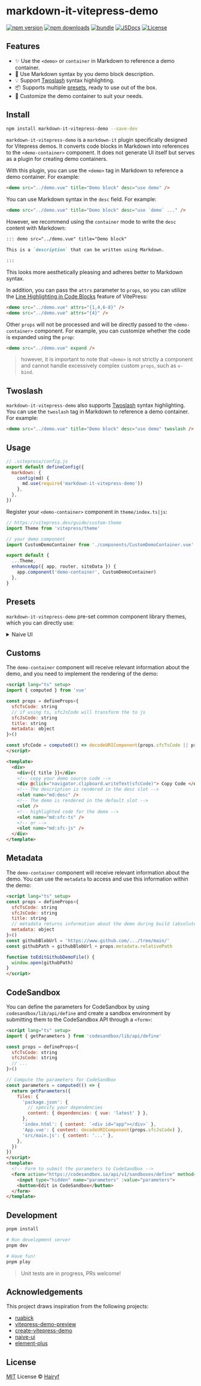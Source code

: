 # markdown-it-vitepress-demo

[![npm version][npm-version-src]][npm-version-href]
[![npm downloads][npm-downloads-src]][npm-downloads-href]
[![bundle][bundle-src]][bundle-href]
[![JSDocs][jsdocs-src]][jsdocs-href]
[![License][license-src]][license-href]

## Features

- ✨ Use the `<demo>` or `container` in Markdown to reference a demo container.
- 📝 Use Markdown syntax by you demo block description.
- 💡 Support [Twoslash](https://shiki.style/packages/vitepress) syntax highlighting.
- 📦️ Supports multiple [presets](#presets), ready to use out of the box.
- 🎨 Customize the demo container to suit your needs.

## Install

```bash
npm install markdown-it-vitepress-demo --save-dev
```

`markdown-it-vitepress-demo` is a `markdown-it` plugin specifically designed for Vitepress demos. It converts code blocks in Markdown into references to the `<demo-container>` component. It does not generate UI itself but serves as a plugin for creating demo containers.

With this plugin, you can use the `<demo>` tag in Markdown to reference a demo container. For example:

```html
<demo src="../demo.vue" title="Demo block" desc="use demo" />
```

You can use Markdown syntax in the `desc` field. For example:

```html
<demo src="../demo.vue" title="Demo block" desc="use `demo` ..." />
```

However, we recommend using the `container` mode to write the `desc` content with Markdown:

```markdown
::: demo src="../demo.vue" title="Demo block"

This is a `description` that can be written using Markdown.

:::
```

This looks more aesthetically pleasing and adheres better to Markdown syntax.

In addition, you can pass the `attrs` parameter to `props`, so you can utilize the [Line Highlighting in Code Blocks](https://vitepress.dev/guide/markdown#line-highlighting-in-code-blocks) feature of VitePress:

```markdown
<demo src="../demo.vue" attrs="{1,4,6-8}" />
<demo src="../demo.vue" attrs="{4}" />
```

Other `props` will not be processed and will be directly passed to the `<demo-container>` component. For example, you can customize whether the code is expanded using the `prop`:

```markdown
<demo src="../demo.vue" expand />
```

> however, it is important to note that `<demo>` is not strictly a component and cannot handle excessively complex custom `props`, such as `v-bind`.

## Twoslash

`markdown-it-vitepress-demo` also supports [Twoslash](https://www.typescriptlang.org/dev/twoslash/) syntax highlighting. You can use the `twoslash` tag in Markdown to reference a demo container. For example:

```markdown
<demo src="../demo.vue" title="Demo block" desc="use demo" twoslash />
```

## Usage

```js
// .vitepress/config.js
export default defineConfig({
  markdown: {
    config(md) {
      md.use(require('markdown-it-vitepress-demo'))
    },
  },
})
```

Register your `<demo-container>` component in `theme/index.ts|js`:

```js
// https://vitepress.dev/guide/custom-theme
import Theme from 'vitepress/theme'

// your demo component
import CustomDemoContainer from './components/CustomDemoContainer.vue'

export default {
  ...Theme,
  enhanceApp({ app, router, siteData }) {
    app.component('demo-container', CustomDemoContainer)
  },
}
```

## Presets

`markdown-it-vitepress-demo` pre-set common component library themes, which you can directly use:

<details>
<summary>Naive UI</summary><br>

```sh
npm install markdown-it-vitepress-demo naive-ui --save-dev
```

```js
import TwoslashFloating from '@shikijs/vitepress-twoslash/client'
import NaiveUIContainer from 'markdown-it-vitepress-demo/client/naive-ui'
import '@shikijs/vitepress-twoslash/style.css'

export default {
  ...Theme,
  async enhanceApp({ app, router, siteData }) {
    if (!import.meta.env.SSR) {
      const { default: NaiveUI } = await import('naive-ui')
      app.use(NaiveUI)
    }
    app.use(TwoslashFloating)
    app.use(NaiveUIContainer)
  },
}
```

<br></details>

## Customs

The `demo-container` component will receive relevant information about the demo, and you need to implement the rendering of the demo:

```html
<script lang="ts" setup>
import { computed } from 'vue'

const props = defineProps<{
  sfcTsCode: string
  // if using ts, sfcJsCode will transform the to js
  sfcJsCode: string
  title: string
  metadata: object
}>()

const sfcCode = computed(() => decodeURIComponent(props.sfcTsCode || props.sfcJsCode))
</script>

<template>
  <div>
    <div>{{ title }}</div>
    <!-- copy your demo source code -->
    <div @click="navigator.clipboard.writeText(sfcCode)"> Copy Code </div>
    <!-- The description is rendered in the desc slot -->
    <slot name="md:desc" />
    <!-- The demo is rendered in the default slot -->
    <slot />
    <!-- highlighted code for the demo -->
    <slot name="md:sfc-ts" />
    <!-- or -->
    <slot name="md:sfc-js" />
  </div>
</template>
```

## Metadata

The `demo-container` component will receive relevant information about the demo. You can use the `metadata` to access and use this information within the demo:

```html
<script lang="ts" setup>
const props = defineProps<{
  sfcTsCode: string
  sfcJsCode: string
  title: string
  // metadata returns information about the demo during build (absolutePath, relativePath, fileName)
  metadata: object
}>()
const githubBlobUrl = 'https://www.github.com/.../tree/main/'
const githubPath = githubBlobUrl + props.metadata.relativePath

function toEditGithubDemoFile() {
  window.open(githubPath)
}
</script>
```

## CodeSandbox

You can define the parameters for CodeSandbox by using `codesandbox/lib/api/define` and create a sandbox environment by submitting them to the CodeSandbox API through a `<form>`:

```html
<script lang="ts" setup>
import { getParameters } from 'codesandbox/lib/api/define'

const props = defineProps<{
  sfcTsCode: string
  sfcJsCode: string
  // ...
}>()

// Compute the parameters for CodeSandbox
const parameters = computed(() => {
  return getParameters({
    files: {
      'package.json': {
        // specify your dependencies
        content: { dependencies: { vue: 'latest' } },
      },
      'index.html': { content: `<div id="app"></div>` },
      'App.vue': { content: decodeURIComponent(props.sfcJsCode) },
      'src/main.js': { content: '...' },
    },
  })
})
</script>
<template>
  <!-- Form to submit the parameters to CodeSandbox -->
  <form action="https://codesandbox.io/api/v1/sandboxes/define" method="POST" target="_blank">
    <input type="hidden" name="parameters" :value="parameters">
    <button>Edit in CodeSandbox</button>
  </form>
</template>
```

## Development

```bash
pnpm install

# Run development server
pnpm dev

# Have fun!
pnpm play
```

> Unit tests are in progress, PRs welcome!

## Acknowledgements

This project draws inspiration from the following projects:

- [ruabick](https://github.com/dewfall123/ruabick)
- [vitepress-demo-preview](https://github.com/flingyp/vitepress-demo-preview)
- [create-vitepress-demo](https://github.com/bowencool/create-vitepress-demo)
- [naive-ui](https://github.com/tusen-ai/naive-ui)
- [element-plus](https://github.com/element-plus/element-plus)

## License

[MIT](./LICENSE) License © [Hairyf](https://github.com/hairyf)

<!-- Badges -->

[npm-version-src]: https://img.shields.io/npm/v/markdown-it-vitepress-demo?style=flat&colorA=080f12&colorB=1fa669
[npm-version-href]: https://npmjs.com/package/markdown-it-vitepress-demo
[npm-downloads-src]: https://img.shields.io/npm/dm/markdown-it-vitepress-demo?style=flat&colorA=080f12&colorB=1fa669
[npm-downloads-href]: https://npmjs.com/package/markdown-it-vitepress-demo
[bundle-src]: https://img.shields.io/bundlephobia/minzip/markdown-it-vitepress-demo?style=flat&colorA=080f12&colorB=1fa669&label=minzip
[bundle-href]: https://bundlephobia.com/result?p=markdown-it-vitepress-demo
[license-src]: https://img.shields.io/github/license/hairyf/markdown-it-vitepress-demo.svg?style=flat&colorA=080f12&colorB=1fa669
[license-href]: https://github.com/hairyf/markdown-it-vitepress-demo/blob/main/LICENSE
[jsdocs-src]: https://img.shields.io/badge/jsdocs-reference-080f12?style=flat&colorA=080f12&colorB=1fa669
[jsdocs-href]: https://www.jsdocs.io/package/markdown-it-vitepress-demo
